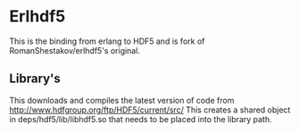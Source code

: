 Erlhdf5
============

This is the binding from erlang to HDF5 and is fork of RomanShestakov/erlhdf5's original.

Library's
-----
This downloads and compiles the latest version of code from http://www.hdfgroup.org/ftp/HDF5/current/src/ 
This creates a shared object in deps/hdf5/lib/libhdf5.so that needs to be placed into the library path.